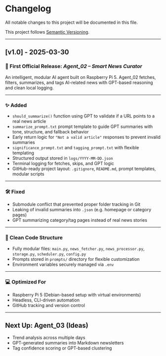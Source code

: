 # Changelog

All notable changes to this project will be documented in this file.

This project follows [Semantic Versioning](https://semver.org/).

---

## [v1.0] - 2025-03-30

### 🎉 First Official Release: *Agent_02 – Smart News Curator*

An intelligent, modular AI agent built on Raspberry Pi 5. Agent_02 fetches, filters, summarizes, and tags AI-related news with GPT-based reasoning and clean local logging.

---

### ✨ Added
- `should_summarize()` function using GPT to validate if a URL points to a real news article
- `summarize_prompt.txt` prompt template to guide GPT summaries with tone, structure, and fallback behavior
- Early return logic for `"Not a valid article"` responses to prevent invalid summaries
- `significance_prompt.txt` and `tagging_prompt.txt` with flexible templating
- Structured output stored in `logs/YYYY-MM-DD.json`
- Terminal logging for fetches, skips, and GPT logic
- GitHub-ready project layout: `.gitignore`, `README.md`, prompt templates, modular scripts

---

### 🛠 Fixed
- Submodule conflict that prevented proper folder tracking in Git
- Leaking of invalid summaries into `.json` (e.g. homepage or category pages)
- GPT summarizing category/tag pages instead of real news stories

---

### 🧼 Clean Code Structure
- Fully modular files: `main.py`, `news_fetcher.py`, `news_processor.py`, `storage.py`, `scheduler.py`, `config.py`
- Prompts stored in `prompts/` directory for flexible customization
- Environment variables securely managed via `.env`

---

### 💻 Optimized For
- Raspberry Pi 5 (Debian-based setup with virtual environments)
- Headless, CLI-driven automation
- GitHub tracking and version control

---

## Next Up: Agent_03 (Ideas)
- Trend analysis across multiple days
- GPT-generated summaries into Markdown newsletters
- Tag confidence scoring or GPT-based clustering
